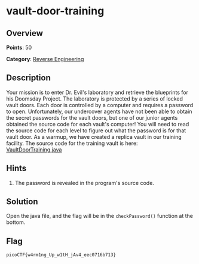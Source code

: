 # vault-door-training

## Overview

**Points**: 50

**Category**: [Reverse Engineering](../)

## Description

Your mission is to enter Dr. Evil's laboratory and retrieve the blueprints for his Doomsday Project. The laboratory is protected by a series of locked vault doors. Each door is controlled by a computer and requires a password to open. Unfortunately, our undercover agents have not been able to obtain the secret passwords for the vault doors, but one of our junior agents obtained the source code for each vault's computer! You will need to read the source code for each level to figure out what the password is for that vault door. As a warmup, we have created a replica vault in our training facility. The source code for the training vault is here: [VaultDoorTraining.java](./VaultDoorTraining.java)

## Hints

1. The password is revealed in the program's source code.

## Solution

Open the java file, and the flag will be in the `checkPassword()` function at the bottom.

## Flag

`picoCTF{w4rm1ng_Up_w1tH_jAv4_eec0716b713}`